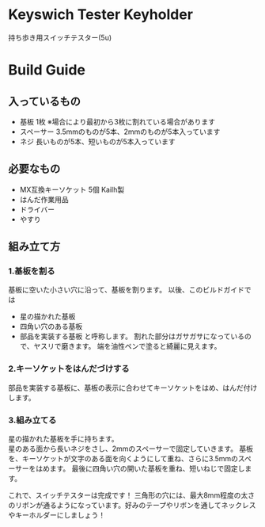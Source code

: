 # Keyswich Tester Keyholder

持ち歩き用スイッチテスター(5u)

# Build Guide
## 入っているもの
- 基板
  1枚
  ※場合により最初から3枚に割れている場合があります  
- スペーサー
  3.5mmのものが5本、2mmのものが5本入っています
- ネジ
  長いものが5本、短いものが5本入っています
## 必要なもの
- MX互換キーソケット
  5個 Kailh製
- はんだ作業用品
- ドライバー
- やすり

## 組み立て方
### 1.基板を割る
  基板に空いた小さい穴に沿って、基板を割ります。
  以後、このビルドガイドでは
  - 星の描かれた基板
  - 四角い穴のある基板
  - 部品を実装する基板
  と呼称します。
  割れた部分はガサガサになっているので、ヤスリで磨きます。
  端を油性ペンで塗ると綺麗に見えます。
### 2.キーソケットをはんだづけする
  部品を実装する基板に、基板の表示に合わせてキーソケットをはめ、はんだ付けします。
### 3.組み立てる
  星の描かれた基板を手に持ちます。  
  星のある面から長いネジをさし、2mmのスペーサーで固定していきます。
  基板を、キーソケットが文字のある面を向くようにして重ね、さらに3.5mmのスペーサーをはめます。
  最後に四角い穴の開いた基板を重ね、短いねじで固定します。
  
  これで、スイッチテスターは完成です！
  三角形の穴には、最大8mm程度の太さのリボンが通るようになっています。好みのテープやリボンを通してネックレスやキーホルダーにしましょう！
